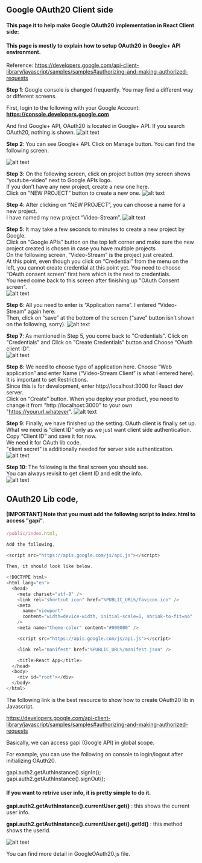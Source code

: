 ## Google OAuth20 Client side 

####  This page it to help make Google OAuth20 implementation in React Client side:

#### This page is mostly to explain how to setup OAuth20 in Google+ API environment. 


Reference: https://developers.google.com/api-client-library/javascript/samples/samples#authorizing-and-making-authorized-requests


__Step 1__: Google console is changed frequently.  You may find a different way or different screens.

First, login to the following with your Google Account: 
__https://console.developers.google.com__


And find Google+ API,  OAuth20 is located in Google+ API. If you search OAuth20, nothing is shown.
![alt text](./readme_screenshots/1.png)

__Step 2__: You can see Google+ API. Click on Manage button. You can find the following screen.  

![alt text](./readme_screenshots/2.png)

__Step 3__: 
On the following screen, click on project button (my screen shows “youtube-video” next to Google APIs logo.  
If you don’t have any new project, create a new one here.   
Click on “NEW PROJECT” button to create a new one. 
![alt text](./readme_screenshots/3.png)

__Step 4__: 
After clicking on “NEW PROJECT”, you can choose a name for a new project.   
I have named my new project “Video-Stream”.
![alt text](./readme_screenshots/4.png)

__Step 5__:
It may take a few seconds to minutes to create a new project by Google.   
Click on “Google APIs” button on the top left corner and make sure the new project created is chosen in case you have multiple projects   
On the following screen, “Video-Stream” is the project just created.    
At this point, even though you click on “Credential” from the menu on the left, you cannot create credential at this point yet.
You need to choose “OAuth consent screen” first here which is the next to credentials.    
You need come back to this screen after finishing up "OAuth Consent screen".  
![alt text](./readme_screenshots/5.png)

__Step 6__: 
All you need to enter is “Application name”.   I entered “Video-Stream” again here.   
Then, click on “save” at the bottom of the screen (“save” button isn’t shown on the following, sorry). 
![alt text](./readme_screenshots/6.png)

__Step 7__: 
As mentioned in Step 5,  you come back to "Credentials". 
Click on “Credentials” and Click on "Create Credentials” button and Choose “OAuth client ID”.   
![alt text](./readme_screenshots/7.png)

__Step 8__:
We need to choose type of application here.  Choose “Web application” and enter Name (“Video-Stream Client” is what I entered here).   
It is important to set Restrictions.   
Since this is for development, enter http://localhost:3000 for React dev server.   
Click on “Create” button.  When you deploy your product, you need to change it from "http://localhost:3000" to your own "https://yoururl.whatever".
![alt text](./readme_screenshots/8.png)

__Step 9__:
Finally, we have finished up the setting.   OAuth client is finally set up.   What we need is “client ID” only as we just want client side authentication.   
Copy “Client ID” and save it for now.  
We need it for OAuth lib code.  
"client secret" is additionally needed for server side authentication.
![alt text](./readme_screenshots/9.png)

__Step 10__:
The following is the final screen you should see.  
You can always revisit to get client ID and edit the info.   
![alt text](./readme_screenshots/10.png)


## OAuth20 Lib code,
#### [IMPORTANT] Note that you must add the following script to index.html to access "gapi".


```javascript 
/public/index.html, 

Add the following,
  
<script src="https://apis.google.com/js/api.js"></script>

Then, it should look like below. 

<!DOCTYPE html>
<html lang="en">
  <head>
    <meta charset="utf-8" />
    <link rel="shortcut icon" href="%PUBLIC_URL%/favicon.ico" />
    <meta
      name="viewport"
      content="width=device-width, initial-scale=1, shrink-to-fit=no"
    />
    <meta name="theme-color" content="#000000" />

    <script src="https://apis.google.com/js/api.js"></script>

    <link rel="manifest" href="%PUBLIC_URL%/manifest.json" />

    <title>React App</title>
  </head>
  <body>
    <div id="root"></div>
  </body>
</html>

```

The following link is the best resource to show how to create OAuth20 lib in Javascript.

https://developers.google.com/api-client-library/javascript/samples/samples#authorizing-and-making-authorized-requests

Basically, we can access gapi (Google API) in global scope.   

For example, you can use the following on console to login/logout after initializing OAuth20.

gapi.auth2.getAuthInstance().signIn();
gapi.auth2.getAuthInstance().signOut();


#### If you want to retrive user info, it is pretty simple to do it.  

__gapi.auth2.getAuthInstance().currentUser.get()__ : this shows the current user info.

__gapi.auth2.getAuthInstance().currentUser.get().getId()__ : this method shows the userId. 



![alt text](readme_screenshots/11-1.png)



You can find more detail in GoogleOAuth20.js file.  

